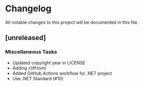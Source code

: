 # Changelog
All notable changes to this project will be documented in this file.

## [unreleased]

### Miscellaneous Tasks

- Updated copyright year in LICENSE
- Adding cliff.toml
- Added GitHub Actions workflow for .NET project
- Use .NET Standard (#10)

<!-- generated by git-cliff -->
